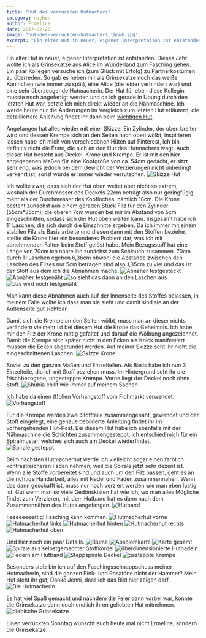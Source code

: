 ```yaml
---
title: "Hut des verrückten Hutmachers"
category: naehen
author: Ermeline
date: 2017-02-26
image: "hut-des-verruckten-hutmachers_thumb.jpg"
excerpt: "Ein alter Hut in neuer, eigener Interpretation ist entstanden."
---
```


Ein alter Hut in neuer, eigener Interpretation ist entstanden. Dieses Jahr wollte ich als Grinsekatze aus Alice im Wunderland zum Fasching gehen. Ein paar Kollegen versuche ich (zum Glück mit Erfolg) zu Partnerkostümen zu überreden. So gab es neben mir als Grinsekatze noch das weiße Kaninchen (wie immer zu spät), eine Alice (die leider verhindert war) und eine sehr überzeugende Hutmacherin. Der Hut für eben diese Kollegin musste noch angefertigt werden und da ich gerade in Übung durch den letzten Hut war, setzte ich mich direkt wieder an die Nähmaschine. Ich werde heute nur die Änderungen im Vergleich zum letzten Hut erläutern, die detailliertere Anleitung findet ihr dann beim [wichtigen Hut](/2017/02/ein-wichtiger-hut/).

Angefangen hat alles wieder mit einer Skizze. Ein Zylinder, der oben breiter wird und dessen Krempe sich an den Seiten nach oben wölbt, inspirieren lassen habe ich mich von verschiedenen Hüten auf Pinterest, ich bin definitiv nicht die Erste, die sich an den Hut des Hutmachers wagt. Auch dieser Hut besteht aus Deckel, Krone und Krempe. Er ist mit den hier angegebenen Maßen für eine Kopfgröße von ca. 54cm gedacht, er sitzt sehr eng, was jedoch bei dem Gewicht der Verzierungen nicht unbedingt verkehrt ist, sonst würde er immer wieder verrutschen.
![Skizze Hut](_1030311.JPG)

Ich wollte zwar, dass sich der Hut oben weitet aber nicht so extrem, weshalb der Durchmesser des Deckels 22cm beträgt also nur geringfügig mehr als der Durchmesser des Kopfloches, nämlich 18cm. Die Krone besteht zunächst aus einem geraden Stück Filz für den Zylinder (55cm*35cm), die oberen 7cm wurden bei mir im Abstand von 5cm eingeschnitten, sodass sich der Hut oben weiten kann. Insgesamt habe ich 11 Laschen, die sich durch die Einschnitte ergeben. Da ich immer mit einem stabilen Filz als Basis arbeite und diesen dann mit den Stoffen beziehe, stellte die Krone hier ein besonderes Problem dar, was ich mit abnehmenden Falten beim Stoff gelöst habe. Mein Bezugsstoff hat eine Länge von 70cm ich nähte ihn zunächst zum Schlauch zusammen. 70cm durch 11 Laschen egeben 6,36cm obwohl die Abstände zwischen den Laschen des Filzes nur 5cm betragen sind also 1,35cm zu viel und das ist der Stoff aus dem ich die Abnahmen mache.
![Abnäher festgesteckt](_1020810.JPG)
![Abnäher festgenäht](_1020811.JPG)
![so sieht das dann an den Laschen aus](_1020812.JPG)
![das wird noch festgenäht](_1020813.JPG)

Man kann diese Abnahmen auch auf der Innenseite des Stoffes belassen, in meinem Falle wollte ich dass man sie sieht und damit sind sie an der Außenseite gut sichtbar.

Damit sich die Krempe an den Seiten wölbt, muss man an dieser nichts verändern vielmehr ist bei diesem Hut die Krone das Geheimnis. Ich habe mir den Filz der Krone mittig gefaltet und darauf die Wölbung angezeichnet. Damit die Krempe sich später nicht in den Ecken als Knick manifestiert müssen die Ecken abgerundet werden. Auf meiner Skizze seht ihr nicht die eingeschnittenen Laschen.
![Skizze Krone](_1030359.JPG)

Soviel zu den ganzen Maßen und Einzelteilen. Als Basis habe ich nun 3 Einzelteile, die ich mit Stoff beziehen muss. Im Hintergrund seht ihr die frischbezogene, ungesteppte Krempe. Vorne liegt der Deckel noch ohne Stoff.
![Shubia chillt wie immer auf meinem Sachen](_1020801.JPG)

Ich habe da einen (t)ollen Vorhangstoff vom Flohmarkt verwendet. 
![Vorhangstoff](_1020807.JPG)

Für die Krempe werden zwei Stoffteile zusammengenäht, gewendet und der Stoff eingelegt, eine genaue bebilderte Anleitung findet ihr im vorhergehenden Hut-Post. Bei diesem Hut habe ich ebenfalls mit der Nähmaschine die Schichten zusammengesteppt, ich entschied mich für ein Spiralmuster, welches sich auch am Deckel wiederfindet. 
![Spirale gesteppt](_1020809.JPG)

Beim nächsten Hutmacherhut werde ich vielleicht sogar einen farblich kontrastreicheren Faden nehmen, weil die Spirale jetzt sehr dezent ist. Wenn alle Stoffe vorbereitet sind und auch um den Filz passen, geht es an die richtige Handarbeit, alles mit Nadel und Faden zusammennähen. Wenn das dann geschafft ist, muss nur noch verziert werden wie man eben lustig ist. Gut wenn man so viele Gedönskisten hat wie ich, wo man alles Mögliche findet zum Verzieren, mit dem Hutband hat es dann nach dem Zusammennähen des Hutes angefangen.
![Hutband](_1020815.JPG)

Feeeeeeeertig! Fasching kann kommen. 
![Hutmacherhut vorne](_1030329.JPG)
![Hutmacherhut links](_1030331.JPG)
![Hutmacherhut hinten](_1030333.JPG)
![Hutmacherhut rechts](_1030334.JPG)
![Hutmacherhut oben](_1030351.jpg)

Und hier noch ein paar Details.
![Blume](_1030342.jpg)
![Absolomkarte](_1030336.jpg)
![Karte gesamt](_1030350.jpg)
![Spirale aus selbstgemachter Stoffkordel](_1030344.jpg)
![überdimensionierte Hutnadeln](_1030345.jpg)
![Federn am Hutband](_1030346.jpg)
![Steppspirale Deckel](_1030356.jpg)
![gesteppte Krempe](_1030357.jpg)

Besonders stolz bin ich auf den Faschingsschnappschuss meiner Hutmacherin, sind die ganzen Pink- und Rosatöne nicht der Hammer? Mein Hut steht ihr gut, Danke Jenni, dass ich das Bild hier zeigen darf.
![Die Hutmacherin](_1030233.jpg)

Es hat viel Spaß gemacht und nachdem die Feier dann vorbei war, konnte die Grinsekatze dann doch endlich ihren geliebten Hut mitnehmen.
![diebische Grinsekatze](_1030300.jpg)

Einen verrückten Sonntag wünscht euch heute mal nicht Ermeline, sondern die Grinsekatze.



